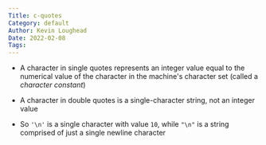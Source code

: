```yaml
---  
Title: c-quotes  
Category: default  
Author: Kevin Loughead  
Date: 2022-02-08  
Tags:   
---  
```


- A character in single quotes represents an integer value equal to the numerical value of the character in the machine's character set (called a _character constant_)

- A character in double quotes is a single-character string, not an integer value

- So `'\n'` is a single character with value `10`, while `"\n"` is a string comprised of just a single newline character
